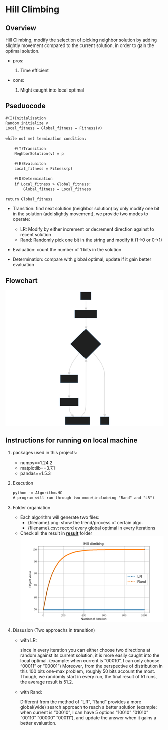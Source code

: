 # Hill Climbing

## Overview

Hill Climbing, modify the selection of picking neighbor solution by adding slightly movement compared to the current solution, in order to gain the optimal solution.

- pros:
    1. Time efficient

- cons:
    1. Might caught into local optimal

## Pseduocode

```shell
#(I)Initialization
Random initialize v
Local_fitness = Global_fitness = Fitness(v) 

while not met termination condition:

    #(T)Transition
    NeghborSolution(v) = p

    #(E)Evaluaiton
    Local_fitness = Fitness(p)

    #(D)Determination
    if Local_fitness > Global_fitness:
        Global_fitness = Local_fitness

return Global_fitness
```

- Transition: find next solution (neighbor solution) by only modify one bit in the solution (add slightly movement), we provide two modes to operate:
  - LR: Modify by either increment or decrement direction against to recent solution
  - Rand: Randomly pick one bit in the string and modify it (1->0 or 0->1)

- Evaluation: count the number of 1 bits in the solution
- Determination: compare with global optimal, update if it gain better evaluation

## Flowchart

![Flowchart](./TED_flowchart.svg)

## Instructions for running on local machine

1. packages used in this projects:

    - numpy==1.24.2
    - matplotlib==3.7.1
    - pandas==1.5.3

2. Execution

    ```shell
    python -m Algorithm.HC
    # program will run through two mode(includeing "Rand" and "LR")
    ```

3. Folder organiation

    - Each algorithm will generate two files:
        - {filename}.png: show the trend/process of certain algo.
        - {filename}.csv: record every global optimal in every iterations
    - Check all the result in [**result**](../result/) folder
        ![result for hill climbing with combined](../result/HC_combine.png)

4. Dissusion (Two approachs in transition)
    - with LR:

        since in every iteration you can either choose two directions at random against its current solution, it is more easily caught into the local optimal. (example: when current is “00010”, I can only choose “00011” or “00001”) Moreover, from the perspective of distribution in this 100 bits one-max problem, roughly 50 bits account the most. Though, we randomly start in every run, the final result of 51 runs, the average result is 51.2.

    - with Rand:

        Different from the method of “LR”, “Rand” provides a more global(wide) search approach to reach a better solution (example: when current is “00010”, I can have 5 options “10010” “01010” “00110” “00000” “00011”), and update the answer when it gains a better evaluation.
